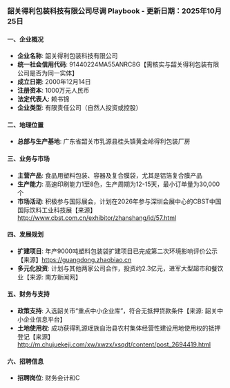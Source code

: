 ### 韶关得利包装科技有限公司尽调 Playbook - 更新日期：2025年10月25日

#### 一、企业概况
- **企业名称**: 韶关得利包装科技有限公司
- **统一社会信用代码**: 91440224MA55ANRC8G【需核实与韶关得利包装有限公司是否为同一实体】
- **成立日期**: 2000年12月14日
- **注册资本**: 1000万元人民币
- **法定代表人**: 赖书锦
- **企业类型**: 有限责任公司（自然人投资或控股）

#### 二、地理位置
- **总部与生产基地**: 广东省韶关市乳源县桂头镇黄金岭得利包装厂房

#### 三、业务与市场
- **主营产品**: 食品用塑料包装、容器及复合膜袋，尤其是铝箔复合膜产品
- **生产能力**: 高速印刷能力1至8色，生产周期为12-15天，最小订单量为30,000个
- **市场活动**: 积极参与国际展会，计划在2026年参与深圳会展中心的CBST中国国际饮料工业科技展【来源】http://www.cbst.com.cn/exhibitor/zhanshang/id/57.html

#### 四、发展规划
- **扩建项目**: 年产9000吨塑料包装袋扩建项目已完成第二次环境影响评价公示【来源】https://guangdong.zhaobiao.cn
- **多元化投资**: 计划与其他两家公司合作，投资约2.3亿元，进军大型超市和餐饮业【来源: 南方新闻网】

#### 五、财务与支持
- **政策支持**: 入选韶关市“重点中小企业库”，符合无抵押贷款条件【来源: 韶关中小企业信息平台】
- **土地使用权**: 成功获得乳源瑶族自治县农村集体经营性建设用地使用权的抵押登记【来源】http://m.chujuekeji.com/xw/xwzx/xsqdt/content/post_2694419.html

#### 六、招聘信息
- **招聘岗位**: 财务会计和C